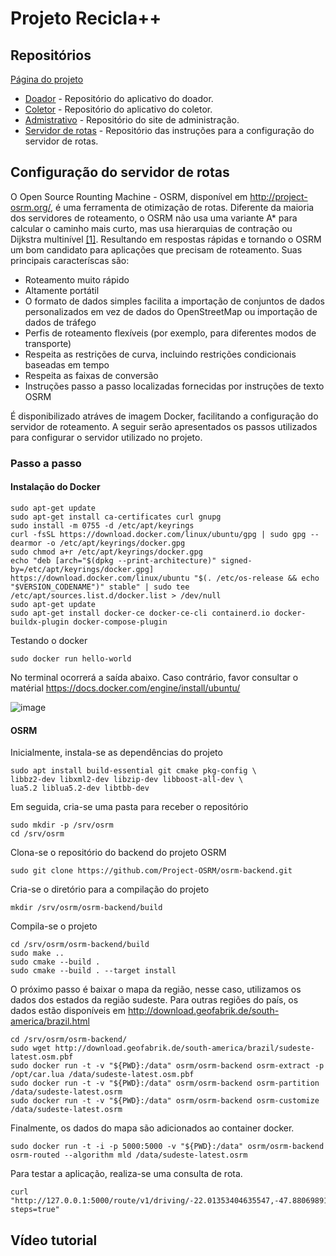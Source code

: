 # Projeto Recicla++
## Repositórios
[Página do projeto](https://www.recicle.app.br/)
- [Doador](https://github.com/recicleUSP/Donor) - Repositório do aplicativo do doador.
- [Coletor](https://github.com/leonardo8787/Coletor) -  Repositório do aplicativo do coletor.
- [Admistrativo](https://github.com/recicleUSP/siteAdmRecicle) -  Repositório do site de administração.
- [Servidor de rotas](https://github.com/louzeiro/osrm_recicleUSP/edit/main/README.md) -  Repositório das instruções para a configuração do servidor de rotas.


## Configuração do servidor de rotas

O Open Source Rounting Machine - OSRM, disponível em http://project-osrm.org/, é uma ferramenta de otimização de rotas. Diferente da maioria dos servidores de roteamento, o OSRM não usa uma variante A* para calcular o caminho mais curto, mas usa hierarquias de contração ou Dijkstra multinível [[1]](https://wiki.openstreetmap.org/wiki/Open_Source_Routing_Machine). Resultando em respostas rápidas e tornando o OSRM um bom candidato para aplicações que precisam de roteamento. Suas principais caracteríscas são:


- Roteamento muito rápido
- Altamente portátil
- O formato de dados simples facilita a importação de conjuntos de dados personalizados em vez de dados do OpenStreetMap ou importação de dados de tráfego
- Perfis de roteamento flexíveis (por exemplo, para diferentes modos de transporte)
- Respeita as restrições de curva, incluindo restrições condicionais baseadas em tempo
- Respeita as faixas de conversão
- Instruções passo a passo localizadas fornecidas por instruções de texto OSRM

É disponibilizado atráves de imagem Docker, facilitando a configuração do servidor de roteamento. A seguir serão apresentados os passos utilizados para configurar o servidor utilizado no projeto.

### Passo a passo
#### Instalação do Docker

    sudo apt-get update
    sudo apt-get install ca-certificates curl gnupg
    sudo install -m 0755 -d /etc/apt/keyrings
    curl -fsSL https://download.docker.com/linux/ubuntu/gpg | sudo gpg --dearmor -o /etc/apt/keyrings/docker.gpg
    sudo chmod a+r /etc/apt/keyrings/docker.gpg
    echo "deb [arch="$(dpkg --print-architecture)" signed-by=/etc/apt/keyrings/docker.gpg] https://download.docker.com/linux/ubuntu "$(. /etc/os-release && echo "$VERSION_CODENAME")" stable" | sudo tee /etc/apt/sources.list.d/docker.list > /dev/null
    sudo apt-get update
    sudo apt-get install docker-ce docker-ce-cli containerd.io docker-buildx-plugin docker-compose-plugin
    
Testando o docker
    
    sudo docker run hello-world

No terminal ocorrerá a saída abaixo. Caso contrário, favor consultar o matérial https://docs.docker.com/engine/install/ubuntu/ 

![image](https://github.com/louzeiro/osrm_recicleUSP/assets/7797969/dc0c4cc2-525a-41f0-9c3f-06d786b429d1)

#### OSRM
Inicialmente, instala-se as dependências do projeto
    
    sudo apt install build-essential git cmake pkg-config \
    libbz2-dev libxml2-dev libzip-dev libboost-all-dev \
    lua5.2 liblua5.2-dev libtbb-dev

Em seguida, cria-se uma pasta para receber o repositório

    sudo mkdir -p /srv/osrm
    cd /srv/osrm

Clona-se o repositório do backend do projeto OSRM

    sudo git clone https://github.com/Project-OSRM/osrm-backend.git

Cria-se o diretório para a compilação do projeto

    mkdir /srv/osrm/osrm-backend/build
    
Compila-se o projeto
    
    cd /srv/osrm/osrm-backend/build
    sudo make ..
    sudo cmake --build .
    sudo cmake --build . --target install
    

O próximo passo é baixar o mapa da região, nesse caso, utilizamos os dados dos estados da região sudeste. Para outras regiões do país, os dados estão disponíveis em http://download.geofabrik.de/south-america/brazil.html
    
    cd /srv/osrm/osrm-backend/
    sudo wget http://download.geofabrik.de/south-america/brazil/sudeste-latest.osm.pbf
    sudo docker run -t -v "${PWD}:/data" osrm/osrm-backend osrm-extract -p /opt/car.lua /data/sudeste-latest.osm.pbf
    sudo docker run -t -v "${PWD}:/data" osrm/osrm-backend osrm-partition /data/sudeste-latest.osrm
    sudo docker run -t -v "${PWD}:/data" osrm/osrm-backend osrm-customize /data/sudeste-latest.osrm
    
Finalmente, os dados do mapa são adicionados ao container docker.
    
    sudo docker run -t -i -p 5000:5000 -v "${PWD}:/data" osrm/osrm-backend osrm-routed --algorithm mld /data/sudeste-latest.osrm

Para testar a aplicação, realiza-se uma consulta de rota.

    curl "http://127.0.0.1:5000/route/v1/driving/-22.01353404635547,-47.88069891161758;-22.01841397120339,-47.88327352469903?steps=true"

## Vídeo tutorial
   
